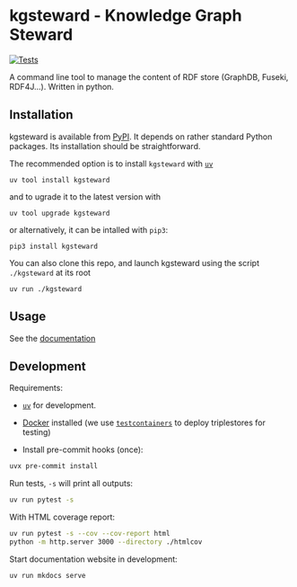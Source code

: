 # kgsteward - Knowledge Graph Steward

[![Tests](https://github.com/sib-swiss/kgsteward/actions/workflows/tests.yml/badge.svg)](https://github.com/sib-swiss/kgsteward/actions/workflows/tests.yml)

A command line tool to manage the content of RDF store (GraphDB, Fuseki, RDF4J...). Written in python.

## Installation

kgsteward is available from [PyPI](https://pypi.org/project/kgsteward/).
It depends on rather standard Python packages.
Its installation should be straightforward.

The recommended option is to install `kgsteward` with [`uv`](https://docs.astral.sh/uv/)

```shell
uv tool install kgsteward
```

and to ugrade it to the latest version with

```shell
uv tool upgrade kgsteward
```

or alternatively, it can be intalled with `pip3`:

```shell
pip3 install kgsteward
```

You can also clone this repo, and launch kgsteward using the script `./kgsteward` at its root

```shell
uv run ./kgsteward
```

## Usage

See the [documentation](doc/README.md)

## Development

Requirements:

- [`uv`](https://docs.astral.sh/uv/) for development.

- [Docker](https://docs.docker.com/engine/install/) installed (we use [`testcontainers`](https://github.com/testcontainers/testcontainers-python) to deploy triplestores for testing)

- Install pre-commit hooks (once):

```sh
uvx pre-commit install
```

Run tests, `-s` will print all outputs:

```bash
uv run pytest -s
```

With HTML coverage report:

```bash
uv run pytest -s --cov --cov-report html
python -m http.server 3000 --directory ./htmlcov
```

Start documentation website in development:

```bash
uv run mkdocs serve
```
